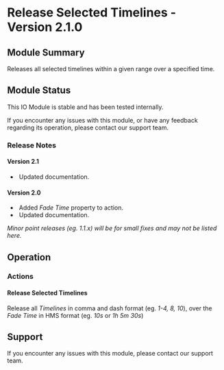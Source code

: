 # Release Selected Timelines - Version 2.1.0

[//]: # (THIS IS WHAT A COMMENT LOOKS LIKE)

## Module Summary

Releases all selected timelines within a given range over a specified time.

## Module Status

This IO Module is stable and has been tested internally.

If you encounter any issues with this module, or have any feedback regarding its operation, please contact our support team.

[//]: # (### Module Scope)
[//]: # (If important to mention explain the limitations and things this module cannot perform)

### Release Notes

#### Version 2.1

* &nbsp;Updated documentation.

#### Version 2.0

* &nbsp;Added *Fade Time* property to action.
* &nbsp;Updated documentation.

*Minor point releases (eg. 1.1.x) will be for small fixes and may not be listed here.*

[//]: # (## Requirements)
[//]: # (Mention any pre-requisites needed before setting up the module in terms of hardware, subscriptions, APIs)

[//]: # (## Configuration)
[//]: # (Mention any setup aspects the user should note that are generally done outside the Designer interface)

## Operation

[//]: # (Give all the operational details linked to using Instance Properties, Triggers, Conditions, Actions, Variables associated with the module's operation)

[//]: # (### Instance Properties)

[//]: # (Describe relevant instance properties if there are any beyond the name)

[//]: # (### Triggers)
[//]: # (An event received by the controller that can be acted upon to create a reaction)

[//]: # (### Conditions)
[//]: # (Conditions are other criteria that need to be met after a trigger to activate an Action)
### Actions
#### Release Selected Timelines

Release all *Timelines* in comma and dash format (eg. *1-4, 8, 10*), over the *Fade Time* in HMS format (eg. *10s* or *1h 5m 30s*)

[//]: # (### Variables)
[//]: # (Variables are a way of collecting numbers from inputs and using them in actions)

## Support

If you encounter any issues with this module, please contact our support team.

[//]: # (### Module Use Example)
[//]: # (If relevant to documentation give examples of module use)

[//]: # (### Further Notes)
[//]: # (Possible location for further notes, may not be used)
